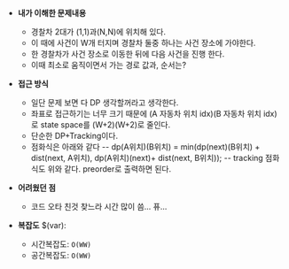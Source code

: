 - **내가 이해한 문제내용**
  - 경찰차 2대가 (1,1)과(N,N)에 위치해 있다.
  - 이 때에 사건이 W개 터지며 경찰차 둘중 하나는 사건 장소에 가야한다.
  - 한 경찰차가 사건 장소로 이동한 뒤에 다음 사건을 진행 한다.
  - 이때 최소로 움직이면서 가는 경로 값과, 순서는?

- **접근 방식**
  - 일단 문제 보면 다 DP 생각할꺼라고 생각한다.
  - 좌표로 접근하기는 너무 크기 때문에 (A 자동차 위치 idx)(B 자동차 위치 idx)로 state space를 (W+2)(W+2)로 줄인다.
  - 단순한 DP+Tracking이다.
  - 점화식은 아래와 같다
  -- dp(A위치)(B위치) = min(dp(next)(B위치) + dist(next, A위치), dp(A위치)(next)+ dist(next, B위치));
  -- tracking 점화식도 위와 같다. preorder로 출력하면 된다.

- **어려웠던 점**
  - 코드 오타 친것 찾느라 시간 많이 씀... 퓨...

- **복잡도**
  $(var):
  - 시간복잡도: `O(WW)`
  - 공간복잡도: `O(WW)`
